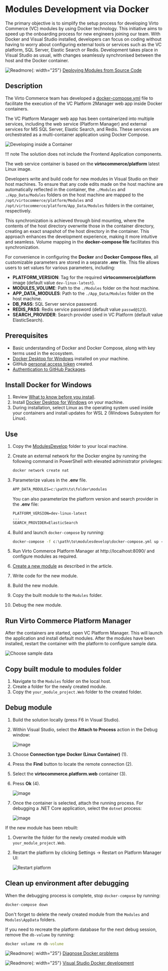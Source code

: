 # Modules Development via Docker

The primary objective is to simplify the setup process for developing Virto Commerce (VC) modules by using Docker technology. This initiative aims to speed up the onboarding process for new engineers joining our team. With Docker and Visual Studio installed, developers can focus on coding without having to worry about configuring external tools or services such as the VC platform, SQL Server, Elastic Search or Redis. Development takes place in Visual Studio as usual, with changes seamlessly synchronised between the host and the Docker container.

![Readmore](media/readmore.png){: width="25"} [Deploying Modules from Source Code](debugging.md)

## Description

The Virto Commerce team has developed a [docker-compose.yml](https://github.com/VirtoCommerce/vc-platform/blob/dev/DockerCompose/ModulesDevelop/docker-compose.yml) file to facilitate the execution of the VC Platform 2Manager web app inside Docker containers.

The VC Platform Manager web app has been containerized into multiple services, including the web service (Platform Manager) and external services for MS SQL Server, Elastic Search, and Redis. These services are orchestrated as a multi-container application using Docker Compose.

![Developing inside a Container](media/developing-inside-container.png)

!!! note
    The solution does not include the Frontend Application components.

The web service container is based on the **virtocommerce/platform** latest Linux image.

Developers write and build code for new modules in Visual Studio on their host machines. To ensure that any code edits made on the host machine are automatically reflected in the container, the `./Modules` and `./App_Data/Modules` folders on the host machine are mapped to the `/opt/virtocommerce/platform/Modules` and `/opt/virtocommerce/platform/App_Data/Modules` folders in the container, respectively. 

This synchronization is achieved through bind mounting, where the contents of the host directory overwrite those in the container directory, creating an exact snapshot of the host directory in the container. This approach enhances the development experience, making it more intuitive and seamless. Volume mapping in the **docker-compose file** facilitates this synchronization.

For convenience in configuring the **Docker** and **Docker Compose files**, all customizable parameters are stored in a separate **.env** file. This file allows users to set values for various parameters, including:

* **PLATFORM_VERSION**: Tag for the required **virtocommerce/platform** image (default value `dev-linux-latest`).
* **MODULES_VOLUME**: Path to the `./Modules` folder on the host machine.
* **APP_DATA_MODULES**: Path to the `./App_Data/Modules` folder on the host machine.
* **DB_PASS**: SQL Server service password.
* **REDIS_PASS**: Redis service password (default value `passwd@123`).
* **SEARCH_PROVIDER**: Search provider used in VC Platform (default value ElasticSearch).

## Prerequisites

* Basic understanding of Docker and Docker Compose, along with key terms used in the ecosystem.
* [Docker Desktop for Windows](https://docs.docker.com/docker-for-windows/install/) installed on your machine.
* GitHub [personal access token](https://docs.github.com/en/github/authenticating-to-github/creating-a-personal-access-token) created.
* [Authentication to GitHub Packages](https://docs.github.com/en/packages/using-github-packages-with-your-projects-ecosystem/configuring-docker-for-use-with-github-packages#authenticating-to-github-packages).

## Install Docker for Windows

1. Review [What to know before you install](https://docs.docker.com/docker-for-windows/install/#what-to-know-before-you-install).
1. Install [Docker Desktop for Windows](https://docs.docker.com/docker-for-windows/install/) on your machine.
1. During installation, select Linux as the operating system used inside your containers and install updates for WSL 2 (Windows Subsystem for Linux).

## Use

1. Copy the [ModulesDevelop](https://github.com/VirtoCommerce/vc-platform/blob/dev/DockerCompose/ModulesDevelop/) folder to your local machine.
1. Create an external network for the Docker engine by running the following command in PowerShell with elevated administrator privileges:

    ```cmd
    docker network create nat
    ```

1. Parameterize values in the **.env** file.

    ```cmd
    APP_DATA_MODULES=c:\path\to\folder\modules
    ```

    You can also parameterize the platform version and search provider in the **.env** file:

    ```cmd
    PLATFORM_VERSION=dev-linux-latest
    ...
    SEARCH_PROVIDER=ElasticSearch
    ```

1. Build and launch `docker-compose` by running:

    ```cmd
    docker-compose -f c:\path\to\modulesdevelop\docker-compose.yml up --build -d
    ```

1. Run Virto Commerce Platform Manager at http://localhost:8090/ and configure modules as required.
1. [Create a new module](../Tutorials/creating-custom-module.md) as described in the article.
1. Write code for the new module.
1. Build the new module.
1. Copy the built module to the `Modules` folder.
1. Debug the new module.

## Run Virto Commerce Platform Manager

After the containers are started, open VC Platform Manager. This will launch the application and install default modules. After the modules have been installed, restart the container with the platform to configure sample data.

![Choose sample data](media/screen-sample-data.png)

## Copy built module to modules folder

1. Navigate to the `Modules` folder on the local host.
1. Create a folder for the newly created module.
1. Copy the `your_module_project.Web` folder to the created folder.

## Debug module

1. Build the solution locally (press F6 in Visual Studio).
1. Within Visual Studio, select the **Attach to Process** action in the Debug window:

    ![image](media/attach_to_process.png)

1. Choose **Connection type** **Docker (Linux Container)** (1).
1. Press the **Find** button to locate the remote connection (2).
1. Select the **virtocommerce.platform.web** container (3).
1. Press **Ok** (4).

    ![image](media/attach_to_process_2.png)

1. Once the container is selected, attach the running process. For debugging a .NET Core application, select the `dotnet` process:

    ![image](media/attach_to_process_3.png)

If the new module has been rebuilt:

1. Overwrite the folder for the newly created module with `your_module_project.Web`.
1. Restart the platform by clicking Settings -> Restart on Platform Manager UI:

    ![Restart platform](media/screen-restart-platform.png)

## Clean up environment after debugging

When the debugging process is complete, stop `docker-compose` by running:

```cmd
docker-compose down
```

Don't forget to delete the newly created module from the `Modules` and `Modules\AppData` folders.

If you need to recreate the platform database for the next debug session, remove the `db-volume` by running:

```cmd
docker volume rm db-volume
```

![Readmore](media/readmore.png){: width="25"} [Diagnose Docker problems](https://docs.docker.com/docker-for-windows/troubleshoot)

![Readmore](media/readmore.png){: width="25"} [Visual Studio Docker development](https://docs.microsoft.com/en-us/visualstudio/containers/troubleshooting-docker-errors?view=vs-2022)